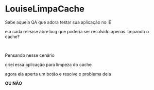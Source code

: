 # LouiseLimpaCache
<p>Sabe aquela QA que adora testar sua aplicação no IE</p>
<p>e a cada release abre bug que poderia ser resolvido apenas limpando o cache?</p>
<br>
<p>Pensando nesse cenário</p>
<p>criei essa aplicação para limpeza do cache</p>
<p>agora ela aperta um botão e resolve o problema dela</p>
<p><b>OU NÃO</b></p>
